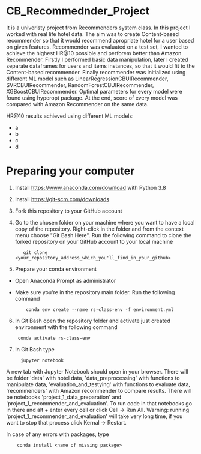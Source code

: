 # CB_Recommednder_Project

It is a univeristy project from Recommenders system class. In this project I worked with real life hotel data. The aim was to create Content-based recommender so that it would recommend apropriate hotel for a user based on given features. Recommender was evaluated on a test set, I wanted to achieve the highest HR@10 possible and perforem better than Amazon Recommender. Firstly I performed basic data manipulation, later I created separate dataframes for users and items instances, so that it would fit to the Content-based recommender. Finally recommender was initialized using different ML model such as LinearRegressionCBUIRecommender, SVRCBUIRecommender, RandomForestCBUIRecommender, XGBoostCBUIRecommender. Optimal parameters for every model were found using hyperopt package. At the end, score of every model was compared with Amazon Recommender on the same data.

HR@10 results achieved using different ML models:
- a 
- b
- c
- d

# Preparing your computer
1. Install https://www.anaconda.com/download with Python 3.8
2. Install https://git-scm.com/downloads
3. Fork this repository to your GitHub account
4. Go to the chosen folder on your machine where you want to have a local copy of the repository. Right-click in the folder and from the context menu choose "Git Bash Here". Run the following command to clone the forked repository on your GitHub account to your local machine

          git clone <your_repository_address_which_you'll_find_in_your_github>

5. Prepare your conda environment
- Open Anaconda Prompt as administrator
- Make sure you're in the repository main folder. Run the following command

          conda env create --name rs-class-env -f environment.yml
6. In Git Bash open the repository folder and activate just created environment with the following command

        conda activate rs-class-env
        
7. In Git Bash type

         jupyter notebook
         
A new tab with Jupyter Notebook should open in your browser. There will be folder 'data' with hotel data, 'data_preprocessing' with functions to manipulate data, 'evaluation_and_testying' with functions to evaluate data, 'recommenders' with Amazon recommender to compare results. There will be notebooks 'project_1_data_preparation' and 'project_1_recommender_and_evaluation'. To run code in that notebooks go in there and alt + enter every cell or click Cell -> Run All. Warning: running 'project_1_recommender_and_evaluation' will take very long time, if you want to stop that process click Kernal -> Restart. 

In case of any errors with packages, type

        conda install <name of missing package>
  
  
